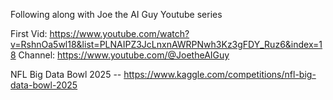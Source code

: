 Following along with Joe the AI Guy Youtube series

First Vid: https://www.youtube.com/watch?v=RshnOa5wl18&list=PLNAIPZ3JcLnxnAWRPNwh3Kz3gFDY_Ruz6&index=18
Channel: https://www.youtube.com/@JoetheAIGuy

NFL Big Data Bowl 2025 -- https://www.kaggle.com/competitions/nfl-big-data-bowl-2025